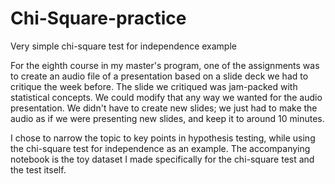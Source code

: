 # Chi-Square-practice
Very simple chi-square test for independence example

For the eighth course in my master's program, one of the assignments was to create an audio file of a presentation based on a slide deck we had to critique the week before. The slide we critiqued was jam-packed with statistical concepts. We could modify that any way we wanted for the audio presentation. We didn't have to create new slides; we just had to make the audio as if we were presenting new slides, and keep it to around 10 minutes.

I chose to narrow the topic to key points in hypothesis testing, while using the chi-square test for independence as an example. The accompanying notebook is the toy dataset I made specifically for the chi-square test and the test itself.  
